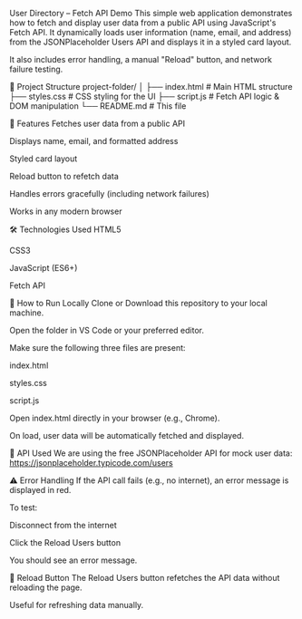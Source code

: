 User Directory – Fetch API Demo
This simple web application demonstrates how to fetch and display user data from a public API using JavaScript's Fetch API.
It dynamically loads user information (name, email, and address) from the JSONPlaceholder Users API and displays it in a styled card layout.

It also includes error handling, a manual "Reload" button, and network failure testing.

📂 Project Structure
project-folder/
│
├── index.html      # Main HTML structure
├── styles.css      # CSS styling for the UI
├── script.js       # Fetch API logic & DOM manipulation
└── README.md       # This file

🚀 Features
Fetches user data from a public API

Displays name, email, and formatted address

Styled card layout

Reload button to refetch data

Handles errors gracefully (including network failures)

Works in any modern browser

🛠️ Technologies Used
HTML5

CSS3

JavaScript (ES6+)

Fetch API

📖 How to Run Locally
Clone or Download this repository to your local machine.

Open the folder in VS Code or your preferred editor.

Make sure the following three files are present:

index.html

styles.css

script.js

Open index.html directly in your browser (e.g., Chrome).

On load, user data will be automatically fetched and displayed.

📡 API Used
We are using the free JSONPlaceholder API for mock user data:
https://jsonplaceholder.typicode.com/users

⚠️ Error Handling
If the API call fails (e.g., no internet), an error message is displayed in red.

To test:

Disconnect from the internet

Click the Reload Users button

You should see an error message.

🔄 Reload Button
The Reload Users button refetches the API data without reloading the page.

Useful for refreshing data manually.
